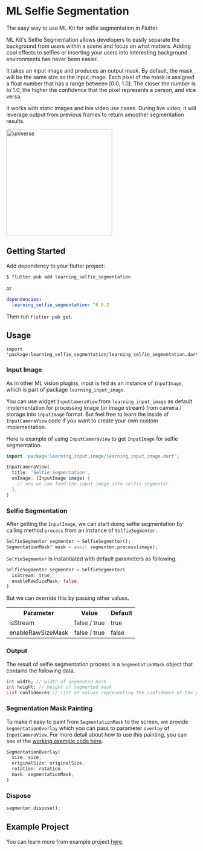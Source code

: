 # ML Selfie Segmentation

The easy way to use ML Kit for selfie segmentation in Flutter.

ML Kit's Selfie Segmentation allows developers to easily separate the background from users within a scene and focus on what matters. Adding cool effects to selfies or inserting your users into interesting background environments has never been easier.

It takes an input image and produces an output mask. By default, the mask will be the same size as the input image. Each pixel of the mask is assigned a float number that has a range between [0.0, 1.0]. The closer the number is to 1.0, the higher the confidence that the pixel represents a person, and vice versa.

It works with static images and live video use cases. During live video, it will leverage output from previous frames to return smoother segmentation results.

<img src="https://github.com/salkuadrat/learning/raw/master/packages/learning_selfie_segmentation/screenshot.png" alt="universe" width="280">

## Getting Started

Add dependency to your flutter project:

```
$ flutter pub add learning_selfie_segmentation
```

or

```yaml
dependencies:
  learning_selfie_segmentation: ^0.0.2
```

Then run `flutter pub get`.

## Usage

```
import 'package:learning_selfie_segmentation/learning_selfie_segmentation.dart';
```

### Input Image

As in other ML vision plugins, input is fed as an instance of `InputImage`, which is part of package  `learning_input_image`. 

You can use widget `InputCameraView` from `learning_input_image` as default implementation for processing image (or image stream) from camera / storage into `InputImage` format. But feel free to learn the inside of `InputCameraView` code if you want to create your own custom implementation.

Here is example of using `InputCameraView` to get `InputImage` for selfie segmentation.

```dart
import 'package:learning_input_image/learning_input_image.dart';

InputCameraView(
  title: 'Selfie Segmentation',
  onImage: (InputImage image) {
    // now we can feed the input image into selfie segmenter
  },
)
```

### Selfie Segmentation

After getting the `InputImage`, we can start doing selfie segmentation by calling method `process` from an instance of `SelfieSegmenter`.

```dart
SelfieSegmenter segmenter = SelfieSegmenter();
SegmentationMask? mask = await segmenter.process(image);
```

`SelfieSegmenter` is instantiated with default parameters as following.

```dart
SelfieSegmenter segmenter = SelfieSegmenter(
  isStream: true,
  enableRawSizeMask: false,
)
```

But we can override this by passing other values.

<table>
  <tr>
    <th>Parameter</th>
    <th>Value</th>
    <th>Default</th>
  </tr>
  <tr>
    <td>isStream</td>
    <td>false / true</td>
    <td>true</td>
  </tr>
  <tr>
    <td>enableRawSizeMask</td>
    <td>false / true</td>
    <td>false</td>
  </tr>
</table>

### Output

The result of selfie segmentation process is a `SegmentationMask` object that contains the following data.

```dart
int width; // width of segmented mask
int height; // height of segmented mask
List confidences // list of values representing the confidence of the pixel in the mask being in the foreground
```

### Segmentation Mask Painting

To make it easy to paint from `SegmentationMask` to the screen, we provide `SegmentationOverlay` which you can pass to parameter `overlay` of `InputCameraView`. For more detail about how to use this painting, you can see at the [working example code here](example/lib/main.dart).

```dart
SegmentationOverlay(
  size: size,
  originalSize: originalSize,
  rotation: rotation,
  mask: segmentationMask,
)
```

### Dispose

```dart
segmenter.dispose();
```

## Example Project

You can learn more from example project [here](example).
